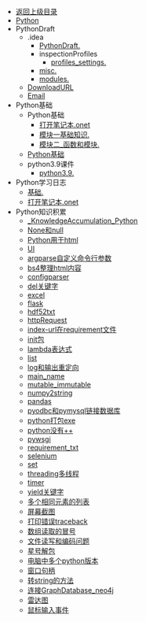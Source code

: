 - [返回上级目录](../_sidebar.md)
- [Python](Python.md)
- PythonDraft
    - .idea
        - [PythonDraft.](PythonDraft/.idea/PythonDraft.iml)
        - inspectionProfiles
            - [profiles_settings.](PythonDraft/.idea/inspectionProfiles/profiles_settings.xml)
        - [misc.](PythonDraft/.idea/misc.xml)
        - [modules.](PythonDraft/.idea/modules.xml)
    - [DownloadURL](PythonDraft/DownloadURL.py)
    - [Email](PythonDraft/Email.py)
- Python基础
    - Python基础
        - [打开笔记本.onet](Python基础/Python基础/打开笔记本.onetoc2)
        - [模块一基础知识.](Python基础/Python基础/模块一基础知识.one)
        - [模块二_函数和模块.](Python基础/Python基础/模块二_函数和模块.one)
    - [Python基础](Python基础/Python基础.md)
    - python3.9课件
        - [python3.9.](Python基础/python3.9课件/python3.9.txt)
- Python学习日志
    - [基础.](Python学习日志/基础.one)
    - [打开笔记本.onet](Python学习日志/打开笔记本.onetoc2)
- Python知识积累
    - [_KnowledgeAccumulation_Python](Python知识积累/_KnowledgeAccumulation_Python.md)
    - [None和null](Python知识积累/None和null.md)
    - [Python用于html](Python知识积累/Python用于html.md)
    - [UI](Python知识积累/UI.md)
    - [argparse自定义命令行参数](Python知识积累/argparse自定义命令行参数.md)
    - [bs4整理html内容](Python知识积累/bs4整理html内容.md)
    - [configparser](Python知识积累/configparser.md)
    - [del关键字](Python知识积累/del关键字.md)
    - [excel](Python知识积累/excel.md)
    - [flask](Python知识积累/flask.md)
    - [hdf52txt](Python知识积累/hdf52txt.md)
    - [httpRequest](Python知识积累/httpRequest.md)
    - [index-url在requirement文件](Python知识积累/index-url在requirement文件.md)
    - [init包](Python知识积累/init包.md)
    - [lambda表达式](Python知识积累/lambda表达式.md)
    - [list](Python知识积累/list.md)
    - [log和输出重定向](Python知识积累/log和输出重定向.md)
    - [main_name](Python知识积累/main_name.md)
    - [mutable_immutable](Python知识积累/mutable_immutable.md)
    - [numpy2string](Python知识积累/numpy2string.md)
    - [pandas](Python知识积累/pandas.md)
    - [pyodbc和pymysql链接数据库](Python知识积累/pyodbc和pymysql链接数据库.md)
    - [python打包exe](Python知识积累/python打包exe.md)
    - [python没有++](Python知识积累/python没有++.md)
    - [pywsgi](Python知识积累/pywsgi.md)
    - [requirement_txt](Python知识积累/requirement_txt.md)
    - [selenium](Python知识积累/selenium.md)
    - [set](Python知识积累/set.md)
    - [threading多线程](Python知识积累/threading多线程.md)
    - [timer](Python知识积累/timer.md)
    - [yield关键字](Python知识积累/yield关键字.md)
    - [多个相同元素的列表](Python知识积累/多个相同元素的列表.md)
    - [屏幕截图](Python知识积累/屏幕截图.md)
    - [打印错误traceback](Python知识积累/打印错误traceback.md)
    - [数组读取的冒号](Python知识积累/数组读取的冒号.md)
    - [文件读写和编码问题](Python知识积累/文件读写和编码问题.md)
    - [星号解包](Python知识积累/星号解包.md)
    - [电脑中多个python版本](Python知识积累/电脑中多个python版本.md)
    - [窗口句柄](Python知识积累/窗口句柄.md)
    - [转string的方法](Python知识积累/转string的方法.md)
    - [连接GraphDatabase_neo4j](Python知识积累/连接GraphDatabase_neo4j.md)
    - [雷达图](Python知识积累/雷达图.md)
    - [鼠标输入事件](Python知识积累/鼠标输入事件.md)